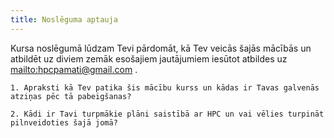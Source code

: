 ```yaml
---
title: Noslēguma aptauja
---
```



Kursa noslēgumā lūdzam Tevi pārdomāt, kā Tev veicās šajās mācībās un atbildēt uz diviem zemāk esošajiem jautājumiem iesūtot atbildes uz <mailto:hpcpamati@gmail.com> .

<!--```spoiler {title: "Diskusijas jautājums"} -->
```attention-question {label: "Kursa noslēguma aptaujas jautājumi"}
1. Apraksti kā Tev patika šis mācību kurss un kādas ir Tavas galvenās atziņas pēc tā pabeigšanas?

2. Kādi ir Tavi turpmākie plāni saistībā ar HPC un vai vēlies turpināt pilnveidoties šajā jomā?
```


  
<!--
Tu vari apliecināt savas zināšanas piedaloties nedēļas noslēguma testā.  


-->
